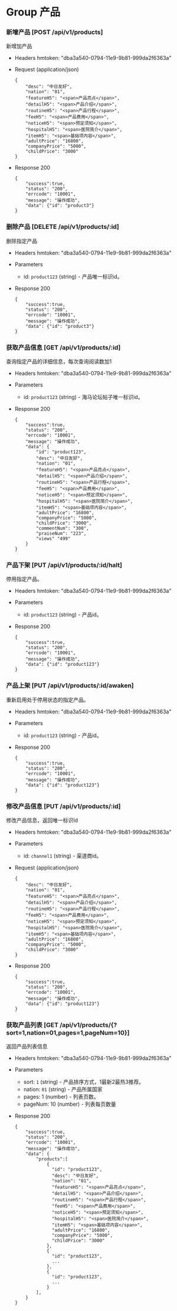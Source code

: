 # Group 产品

### 新增产品 [POST /api/v1/products]
新增加产品

+ Headers
  hmtoken: "dba3a540-0794-11e9-9b81-999da2f6363a"

+ Request (application/json)

      {
          "desc": "中日友好",
          "nation": "01",
          "featureH5": "<span>产品亮点</span>",
          "detailH5": "<span>产品介绍</span>",
          "routineH5": "<span>产品行程</span>",
          "feeH5": "<span>产品费用</span>",
          "noticeH5": "<span>预定须知</span>",
          "hospitalH5": "<span>医院简介</span>",
          "itemH5": "<span>基础项内容</span>",
          "adultPrice": "16800",
          "companyPrice": "5000",
          "childPrice": "3000"
      }

+ Response 200

      {
          "success":true,
          "status": "200",
          "errcode": "10001",
          "message": "操作成功",
          "data": {"id": "product3"}
      }

### 删除产品 [DELETE /api/v1/products/:id]
删除指定产品

+ Headers
  hmtoken: "dba3a540-0794-11e9-9b81-999da2f6363a"

+ Parameters
    + id: `product123` (string) - 产品唯一标识id。

+ Response 200

      {
          "success":true,
          "status": "200",
          "errcode": "10001",
          "message": "操作成功",
          "data": {"id": "product3"}
      }

### 获取产品信息 [GET /api/v1/products/:id]
查询指定产品的详细信息，每次查询阅读数加1

+ Headers
  hmtoken: "dba3a540-0794-11e9-9b81-999da2f6363a"

+ Parameters
    + id: `product123` (string) - 海马论坛帖子唯一标识id。

+ Response 200

      {
          "success":true,
          "status": "200",
          "errcode": "10001",
          "message": "操作成功",
          "data": {
              "id": "product123",
              "desc": "中日友好",
              "nation": "01",
              "featureH5": "<span>产品亮点</span>",
              "detailH5": "<span>产品介绍</span>",
              "routineH5": "<span>产品行程</span>",
              "feeH5": "<span>产品费用</span>",
              "noticeH5": "<span>预定须知</span>",
              "hospitalH5": "<span>医院简介</span>",
              "itemH5": "<span>基础项内容</span>",
              "adultPrice": "16800",
              "companyPrice": "5000",
              "childPrice": "3000",
              "commentNum": "300",
              "praiseNum": "223",
              "views" "499"
          }
      }

### 产品下架 [PUT /api/v1/products/:id/halt]
停用指定产品。

+ Headers
  hmtoken: "dba3a540-0794-11e9-9b81-999da2f6363a"

+ Parameters
  + id: `product123` (string) - 产品id。

+ Response 200

      {
          "success":true,
          "status": "200",
          "errcode": "10001",
          "message": "操作成功",
          "data": {"id": "product123"}
      }

### 产品上架 [PUT /api/v1/products/:id/awaken]
重新启用处于停用状态的指定产品。

+ Headers
  hmtoken: "dba3a540-0794-11e9-9b81-999da2f6363a"

+ Parameters
  + id: `product123` (string) - 产品id。

+ Response 200

      {
          "success":true,
          "status": "200",
          "errcode": "10001",
          "message": "操作成功",
          "data": {"id": "product123"}
      }

### 修改产品信息 [PUT /api/v1/products/:id]
修改产品信息，返回唯一标识Id

+ Headers
  hmtoken: "dba3a540-0794-11e9-9b81-999da2f6363a"

+ Parameters
  + id: `channel1` (string) - 渠道商id。

+ Request (application/json)

      {
          "desc": "中日友好",
          "nation": "01",
          "featureH5": "<span>产品亮点</span>",
          "detailH5": "<span>产品介绍</span>",
          "routineH5": "<span>产品行程</span>",
          "feeH5": "<span>产品费用</span>",
          "noticeH5": "<span>预定须知</span>",
          "hospitalH5": "<span>医院简介</span>",
          "itemH5": "<span>基础项内容</span>",
          "adultPrice": "16800",
          "companyPrice": "5000",
          "childPrice": "3000"
      }

+ Response 200

      {
          "success":true,
          "status": "200",
          "errcode": "10001",
          "message": "操作成功",
          "data": {"id": "product123"}
      }

### 获取产品列表 [GET /api/v1/products/{?sort=1,nation=01,pages=1,pageNum=10}]
返回产品列表信息

+ Headers
  hmtoken: "dba3a540-0794-11e9-9b81-999da2f6363a"

+ Parameters
  + sort: `1` (string) - 产品排序方式，1最新2最热3推荐。
  + nation: `01` (string) - 产品所属国家
  + pages: 1 (number) - 列表页数。
  + pageNum: 10 (number) - 列表每页数量

+ Response 200

      {
          "success":true,
          "status": "200",
          "errcode": "10001",
          "message": "操作成功",
          "data": {
              "products":[
                  {
                    "id": "product123",
                    "desc": "中日友好",
                    "nation": "01",
                    "featureH5": "<span>产品亮点</span>",
                    "detailH5": "<span>产品介绍</span>",
                    "routineH5": "<span>产品行程</span>",
                    "feeH5": "<span>产品费用</span>",
                    "noticeH5": "<span>预定须知</span>",
                    "hospitalH5": "<span>医院简介</span>",
                    "itemH5": "<span>基础项内容</span>",
                    "adultPrice": "16800",
                    "companyPrice": "5000",
                    "childPrice": "3000"
                  },
                  {
                    "id": "product123",
                    ...
                  },
                  {
                    "id": "product123",
                    ...
                  }
              ],
          }
      }
